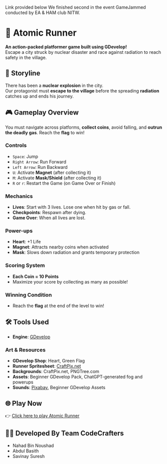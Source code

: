 Link provided below
We finished second in the event GameJammed conducted by EA & HAM club NITW.

# 🚀 Atomic Runner

**An action-packed platformer game built using GDevelop!**  
Escape a city struck by nuclear disaster and race against radiation to reach safety in the village.

## 🧬 Storyline

There has been a **nuclear explosion** in the city.  
Our protagonist must **escape to the village** before the spreading **radiation** catches up and ends his journey.

## 🎮 Gameplay Overview

You must navigate across platforms, **collect coins**, avoid falling, and **outrun the deadly gas**. Reach the **flag** to win!

### Controls

- `Space`: Jump  
- `Right Arrow`: Run Forward  
- `Left Arrow`: Run Backward  
- `U`: Activate **Magnet** (after collecting it)  
- `M`: Activate **Mask/Shield** (after collecting it)  
- `R` or `r`: Restart the Game (on Game Over or Finish)

### Mechanics

- **Lives**: Start with 3 lives. Lose one when hit by gas or fall.
- **Checkpoints**: Respawn after dying.
- **Game Over**: When all lives are lost.

### Power-ups

- **Heart**: +1 Life
- **Magnet**: Attracts nearby coins when activated
- **Mask**: Slows down radiation and grants temporary protection

### Scoring System

- **Each Coin = 10 Points**
- Maximize your score by collecting as many as possible!

### Winning Condition

- Reach the **flag** at the end of the level to win!

## 🛠️ Tools Used

- **Engine**: [GDevelop](https://gdevelop.io)

### Art & Resources

- **GDevelop Shop**: Heart, Green Flag  
- **Runner Spritesheet**: [CraftPix.net](https://craftpix.net)  
- **Backgrounds**: CraftPix.net, PNGTree.com  
- **Assets**: Beginner GDevelop Pack, ChatGPT-generated fog and powerups  
- **Sounds**: [Pixabay](https://pixabay.com), Beginner GDevelop Assets

## 🌐 Play Now

👉 [Click here to play Atomic Runner](https://gd.games/games/ca44ee02-8c0e-49c2-a21f-e2062a8f6b40)

## 👨‍💻 Developed By Team CodeCrafters

- Nahad Bin Noushad  
- Abdul Basith  
- Savinay Suresh
